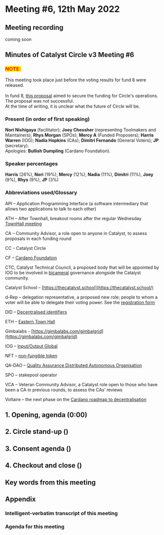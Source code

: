 # Meeting #6, 12th May 2022

## Meeting recording

coming soon

## Minutes of Catalyst Circle v3 Meeting #6

### <mark style="color:red;">NOTE:</mark>  <a href="#present-in-order-of-first-speaking" id="present-in-order-of-first-speaking"></a>

This meeting took place just before the voting results for fund 8 were released. \
\
In fund 8, [this proposal](https://cardano.ideascale.com/c/idea/403551) aimed to secure the funding for Circle's operations. The proposal was not successful.\
At the time of writing, it is unclear what the future of Circle will be.

### Present (in order of first speaking) <a href="#present-in-order-of-first-speaking" id="present-in-order-of-first-speaking"></a>

**Nori Nishigaya** (facilitator); **Joey Chessher** (representing Toolmakers and Maintainers); **Rhys Morgan** (SPOs); **Mercy A** (Funded Proposers); **Harris Warren** (IOG); **Nadia Hopkins** (CAs); **Dimitri Fernando** (General Voters); **JP** (secretary).\
Apologies: **Bullish Dumpling** (Cardano Foundation).

### Speaker percentages

**Harris** (26%), **Nori** (19%), **Mercy** (12%), **Nadia** (11%), **Dimitri** (11%), **Joey** (9%), **Rhys** (9%), **JP** (3%)

### Abbreviations used/Glossary

API – Application Programming Interface (a software intermediary that allows two applications to talk to each other)

ATH – After Townhall, breakout rooms after the regular Wednesday [TownHall meeting](https://bit.ly/3rCicSR)

CA – Community Advisor, a role open to anyone in Catalyst, to assess proposals in each funding round

CC – Catalyst Circle

CF – [Cardano Foundation](https://cardanofoundation.org/)

CTC, Catalyst Technical Council,  a proposed body that will be appointed by IOG to be involved in [bicameral](https://en.wikipedia.org/wiki/Bicameralism) governance alongside the Catalyst community.

Catalyst School – [https://thecatalyst.school](https://thecatalyst.school/)

d-Rep – delegation representative, a proposed new role; people to whom a voter will be able to delegate their voting power. See the [registration form](https://docs.google.com/forms/d/e/1FAIpQLSfPSb\_cDlIxN6cnnbOrJN\_oxDBmxB3kENbsE\_\_pmMAw8yJk0w/viewform)

DID – [Decentralised identifiers](https://en.wikipedia.org/wiki/Decentralized\_identifiers)

ETH – [Eastern Town Hall](https://www.youtube.com/channel/UCV2lFD4AtGRT-WIrLoX58lg)

Gimbalabs - [https://gimbalabs.com/gimbalgrid](https://gimbalabs.com/gimbalgrid)

IOG – [Input/Output Global](https://iohk.io/)

NFT – [non-fungible token](https://en.wikipedia.org/wiki/Non-fungible\_token)

QA-DAO –  [Quality Assurance Distributed Autonomous Organisation](https://quality-assurance-dao.github.io/)

SPO – stakepool operator

VCA – Veteran Community Advisor, a Catalyst role open to those who have been a CA in previous rounds, to assess the CAs’ reviews

Voltaire – the next phase on the [Cardano roadmap to decentralisation](https://roadmap.cardano.org/en/voltaire/)

## 1. Opening, agenda (0:00)

## 2. Circle stand-up ()

## 3. Consent agenda ()

## 4. Checkout and close ()

## Key words from this meeting

## Appendix

### Intelligent-verbatim transcript of this meeting

### Agenda for this meeting
